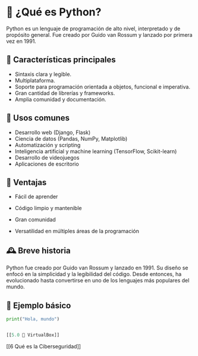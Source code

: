 # 🐍 ¿Qué es Python?

Python es un lenguaje de programación de alto nivel, interpretado y de propósito general. Fue creado por Guido van Rossum y lanzado por primera vez en 1991.

## 🔹 Características principales

- Sintaxis clara y legible.
- Multiplataforma.
- Soporte para programación orientada a objetos, funcional e imperativa.
- Gran cantidad de librerías y frameworks.
- Amplia comunidad y documentación.

## 🔹 Usos comunes

- Desarrollo web (Django, Flask)
- Ciencia de datos (Pandas, NumPy, Matplotlib)
- Automatización y scripting
- Inteligencia artificial y machine learning (TensorFlow, Scikit-learn)
- Desarrollo de videojuegos
- Aplicaciones de escritorio

## 🔹 Ventajas

- Fácil de aprender
    
- Código limpio y mantenible
    
- Gran comunidad
    
- Versatilidad en múltiples áreas de la programación
## 🕰️ Breve historia

Python fue creado por Guido van Rossum y lanzado en 1991. Su diseño se enfocó en la simplicidad y la legibilidad del código. Desde entonces, ha evolucionado hasta convertirse en uno de los lenguajes más populares del mundo.

## 🔹 Ejemplo básico

```python
print("Hola, mundo")


[[5.0 🧰 VirtualBox]]
```

[[6 Qué es la Ciberseguridad]]